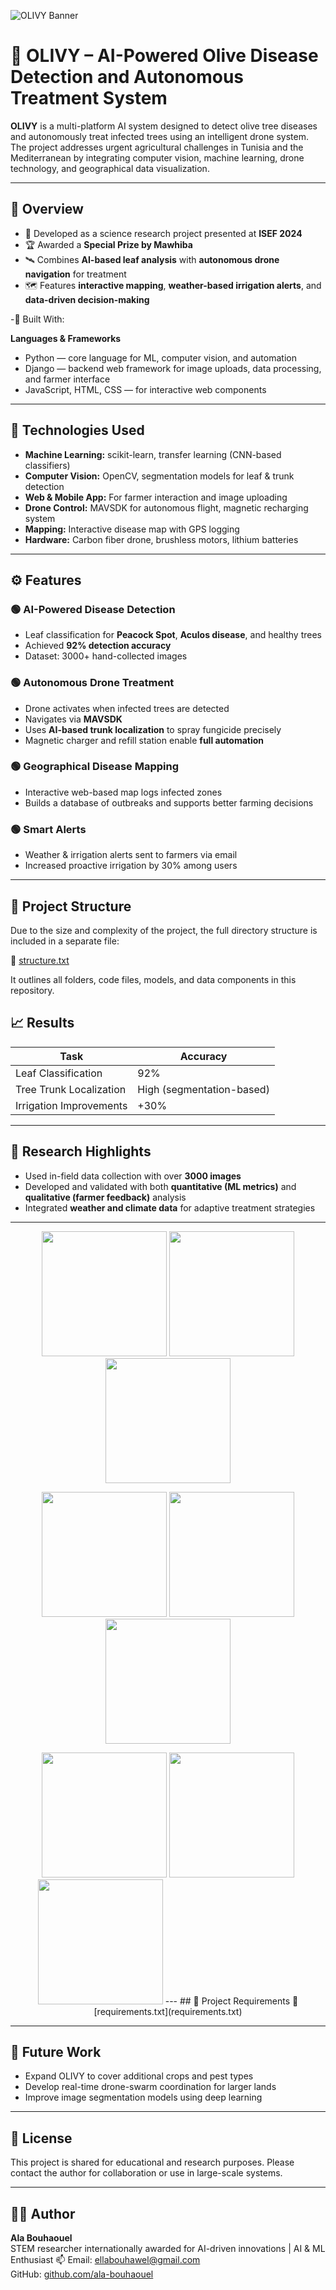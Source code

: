 ![OLIVY Banner](banner.png)

# 🌿 OLIVY – AI-Powered Olive Disease Detection and Autonomous Treatment System

**OLIVY** is a multi-platform AI system designed to detect olive tree diseases and autonomously treat infected trees using an intelligent drone system. The project addresses urgent agricultural challenges in Tunisia and the Mediterranean by integrating computer vision, machine learning, drone technology, and geographical data visualization.

---

## 📌 Overview

- 🔬 Developed as a science research project presented at **ISEF 2024**
- 🏆 Awarded a **Special Prize by Mawhiba**
- 🛰 Combines **AI-based leaf analysis** with **autonomous drone navigation** for treatment
- 🗺 Features **interactive mapping**, **weather-based irrigation alerts**, and **data-driven decision-making**
  
-🧠 Built With:

  **Languages & Frameworks**  
  - Python — core language for ML, computer vision, and automation  
  - Django — backend web framework for image uploads, data processing, and farmer interface   
  - JavaScript, HTML, CSS — for interactive web components
---

## 🧠 Technologies Used

- **Machine Learning:** scikit-learn, transfer learning (CNN-based classifiers)
- **Computer Vision:** OpenCV, segmentation models for leaf & trunk detection
- **Web & Mobile App:** For farmer interaction and image uploading
- **Drone Control:** MAVSDK for autonomous flight, magnetic recharging system
- **Mapping:** Interactive disease map with GPS logging
- **Hardware:** Carbon fiber drone, brushless motors, lithium batteries

---

## ⚙️ Features

### 🟢 AI-Powered Disease Detection
- Leaf classification for **Peacock Spot**, **Aculos disease**, and healthy trees
- Achieved **92% detection accuracy**
- Dataset: 3000+ hand-collected images

### 🟢 Autonomous Drone Treatment
- Drone activates when infected trees are detected
- Navigates via **MAVSDK**
- Uses **AI-based trunk localization** to spray fungicide precisely
- Magnetic charger and refill station enable **full automation**

### 🟢 Geographical Disease Mapping
- Interactive web-based map logs infected zones
- Builds a database of outbreaks and supports better farming decisions

### 🟢 Smart Alerts
- Weather & irrigation alerts sent to farmers via email
- Increased proactive irrigation by 30% among users

---

## 📂 Project Structure 

Due to the size and complexity of the project, the full directory structure is included in a separate file:

📄 [structure.txt](structure.txt)

It outlines all folders, code files, models, and data components in this repository.


## 📈 Results

| Task                      | Accuracy |
|---------------------------|----------|
| Leaf Classification       | 92%      |
| Tree Trunk Localization   | High (segmentation-based) |
| Irrigation Improvements   | +30%     |

---

## 📌 Research Highlights

- Used in-field data collection with over **3000 images**
- Developed and validated with both **quantitative (ML metrics)** and **qualitative (farmer feedback)** analysis
- Integrated **weather and climate data** for adaptive treatment strategies

---
<p align="center">
  <img src="images/screenshot1.png" width="200"/>
  <img src="images/screenshot2.png" width="200"/>
  <img src="images/screenshot3.png" width="200"/>
</p>
<p align="center">
  <img src="images/screenshot4.png" width="200"/>
  <img src="images/screenshot5.png" width="200"/>
  <img src="images/screenshot6.png" width="200"/>
</p>
<p align="center">
  <img src="images/screenshot7.png" width="200"/>
  <img src="images/screenshot8.png" width="200"/>
  <img src="images/screenshot9.png" width="200"/>
---
## 📌 Project Requirements
📄 [requirements.txt](requirements.txt)

---


## 🧪 Future Work

- Expand OLIVY to cover additional crops and pest types  
- Develop real-time drone-swarm coordination for larger lands  
- Improve image segmentation models using deep learning

---

## 📜 License

This project is shared for educational and research purposes. Please contact the author for collaboration or use in large-scale systems.

---

## 👩‍🔬 Author

**Ala Bouhaouel**  
STEM researcher internationally awarded for AI-driven innovations | AI & ML Enthusiast
📫 Email: ellabouhawel@gmail.com  
GitHub: [github.com/ala-bouhaouel](https://github.com/ala-bouhaouel)

